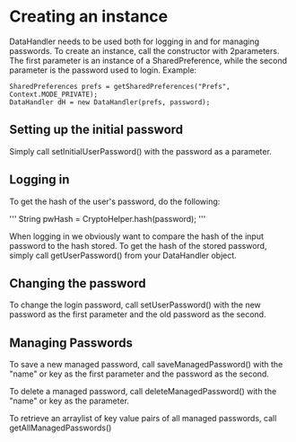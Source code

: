 # Creating an instance
DataHandler needs to be used both for logging in and for managing passwords. To create an instance, call the constructor with 
2parameters. The first parameter is an instance of a SharedPreference, while the second parameter is the password used to 
login. Example:

```
SharedPreferences prefs = getSharedPreferences("Prefs", Context.MODE_PRIVATE); 
DataHandler dH = new DataHandler(prefs, password);
```

## Setting up the initial password
Simply call setInitialUserPassword() with the password as a parameter.

## Logging in
To get the hash of the user's password, do the following:

'''
String pwHash = CryptoHelper.hash(password);
'''

When logging in we obviously want to compare the hash of the input password to the hash stored. To get the hash of the stored
password, simply call getUserPassword() from your DataHandler object.

## Changing the password
To change the login password, call setUserPassword() with the new password as the first parameter and the old password 
as the second.

## Managing Passwords

To save a new managed password, call saveManagedPassword() with the "name" or key as the first parameter and the password
as the second.

To delete a managed password, call deleteManagedPassword() with the "name" or key as the parameter.

To retrieve an arraylist of key value pairs of all managed passwords, call getAllManagedPasswords()

